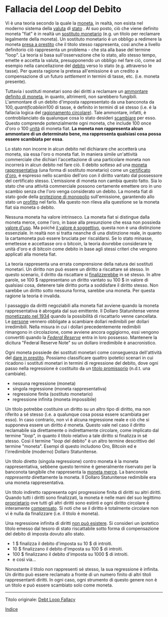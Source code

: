 # Fallacia del _Loop_ del Debito



Vi è una teoria secondo la quale la [moneta](ch005-money-taxonomy.md), in realtà, non esista nel moderno sistema della [valuta](https://it.wikipedia.org/wiki/Valuta) di [stato](ch101-glossary.md#stato) . Al suo posto, ciò che viene definito moneta "fiat" è in realtà un [sostituto monetario](https://wiki.mises.org/wiki/Money_substitutes) (e.g. un titolo per reclamare legalmente della moneta). Un sostituto monetario è un obbligo a redimere la moneta [presa a prestito](ch101-glossary.md#prendere-a-prestito) che il titolo stesso rappresenta, così anche a livello definitorio ciò rappresenta un problema - che sta alla base del termine "loop". La teoria si basa sull'osservazione che lo stato, allo stesso tempo, emette e accetta la valuta, presupponendo un obbligo nel fare ciò, come ad esempio nella cancellazione del [debito](ch101-glossary.md#dare-in-prestito-investire) verso lo stato (e.g. attraverso le tasse). Per questa ragione la pretesa all'emissione è un credito a compensazione di un futuro _settlement_ in termini di tasse, etc. (i.e. moneta presente).

Tuttavia i sostituti monetari sono dei diritti a reclamare un [ammontare definito di moneta](https://wiki.mises.org/wiki/Money_substitutes#Nature), in quanto, altrimenti, non sarebbero fungibili. L'ammontare di un debito d'imposta rappresentato da una banconota da 100$, quantificabile in 100$ di tasse, è definito in termini di sé stesso (i.e. é la fallacia logica del [ragionamento circolare](https://it.wikipedia.org/wiki/Diallele)). Tale ammontare, infatti, è controbilanciato da qualunque cosa lo stato desideri [scambiare](ch101-glossary.md#scambio) per esso. Questo comprende potenzialmente ogni moneta, che include 100 once d'oro o 100 [unità](ch101-glossary.md#unità) di moneta fiat. **La moneta non rappresenta alcun ammontare di un determinato bene, ma rappresenta qualsiasi cosa possa essere scambiata per essa**.

Lo stato non incorre in alcun debito nel dichiarare che accetterà una moneta, sia essa l'oro o moneta fiat. In maniera simile un'attività commerciale che dichiari l'accettazione di una particolare moneta non incorrerà in alcun debito nel fare ciò. Il debito sotteso ad una [moneta rappresentativa](https://en.wikipedia.org/wiki/Representative_money) (una forma di sostituto monetario) come un [certificato d'oro](), è espresso nello scambio dell'oro con il diritto vantato dal possessore del certificato stesso. L'emissione di moneta non cambia questo fatto. Sia lo stato che una attività commerciale possono certamente emettere oro in uno scambio senza che l'oro venga considerato un debito. La moneta fiat di stato gode della [protezione di monopolio](https://it.wikipedia.org/wiki/Contraffazione) sull'emissione, garantendo allo stato un [profitto](https://it.wikipedia.org/wiki/Signoraggio) nel farlo. Ma questo non rileva alla questione se la moneta fiat sia moneta o debito.

Nessuna moneta ha valore intrinseco. La moneta fiat si distingue dalla moneta merce, come l'oro, in base alla presunzione che essa non possieda [valore d'uso](https://en.wikipedia.org/wiki/Use_value). Ma poiché [il valore è soggettivo](https://en.wikipedia.org/wiki/Subjective_theory_of_value), questa non è una distinzione essenziale. In realtà non si tratta neanche di una distinzione reale, in quanto la cartamoneta può essere bruciata per riscaldarsi. Se lo stato minasse, emettesse e accettasse oro o bitcoin, la teoria dovrebbe considerare le unità d'oro e di bitcoin come debito in base agli stessi criteri che vengono applicati alla moneta fiat.

La teoria rappresenta una errata comprensione della natura dei sostituti monetari. Un diritto non può essere un diritto a riscattare sé stesso. In questo scenario, il diritto da riscattare si [finalizzerebbe](https://it.wikipedia.org/wiki/Compensazione_(finanza)) in sé stesso. In altre parole, se 100 $ rappresentano un diritto vantato su 100 $ in valore di qualsiasi cosa, detenere tale diritto porta a soddisfare il diritto stesso. Non sarebbe un diritto sotto nessuna forma, sarebbe una moneta. Per questa ragione la teoria è invalida.

I passaggio da diritti negoziabili alla moneta fiat avviene quando la moneta rappresentativa è abrogata dal suo emittente. Il Dollaro Statunitense venne [monetizzato nel 1934](https://en.wikipedia.org/wiki/Gold_Reserve_Act) quando la possibilità di riscattarlo venne cancellata. Le [persone](ch101-glossary.md#persona) vennero obbligate a scambiare dollari redimibili per dollari irredimibili. Nella misura in cui i dollari precedentemente redimibili rimangono in circolazione, come avviene ancora oggigiorno, essi vengono convertiti quando la [_Federal Reserve_](encountered) entra in loro possesso. Mantenere la dicitura "Federal Reserve Note" su un dollaro irredimibile è anacronistico.

Ogni moneta possiede dei sostituti monetari come conseguenza dell'attività del [dare in prestito](ch046-credit-expansion-fallacy.md). Possiamo classificare quattro ipotetici scenari in cui ricadono i sostituti monetari in termini di regressione del debito, dove ogni passo nella regressione è costituito da un [titolo promissorio](https://it.wikipedia.org/wiki/Cambiale) (n.d.t. una cambiale).

* nessuna regressione (moneta)
* singola regressione (moneta rappresentativa)
* regressione finita (sostituto monetario)
* regressione infinita (moneta impossibile)

Un titolo potrebbe costituire un diritto su un altro tipo di diritto, ma non riferito a sé stesso (i.e. a qualunque cosa possa essere scambiata per esso). In caso contrario, non vi è alcuna regressione reale e ciò che si supponeva essere un diritto _è_ moneta. Questo vale nel caso il diritto reclamabile sia direttamente o indirettamente circolare, come implicato dal termine "_loop_", in quanto il titolo relativo a tale diritto si finalizza in sé stesso. Così il termine "_loop_ del debito" è un altro termine descrittivo del termine "moneta". Esempi di questo includono Oro, Bitcoin ed e l'irredimibile (moderno) Dollaro Statunitense.

Un titolo diretto (singola regressione) contro moneta è la moneta rappresentativa, sebbene questo termine è generalmente riservato per la banconota tangibile che rappresenta la [moneta merce](https://it.wikipedia.org/wiki/Moneta_merce). La banconota _rappresenta_ direttamente la moneta. Il Dollaro Statunitense redimibile era una moneta rappresentativa.

Un titolo indiretto rappresenta ogni progressione finita di diritti su altri diritti. Quando tutti i diritti sono finalizzati, la moneta è nelle mani del suo legittimo [proprietario](ch101-glossary.md#proprietario) ove tutti gli altri diritti sono estinti e ogni diritto circolare è interamente [compensato](https://it.wikipedia.org/wiki/Compensazione). Si noti che se il diritto è totalmente circolare non vi è nulla da finalizzare (i.e. il titolo è moneta).

Una regressione infinita di diritti [non può esistere](https://it.wikipedia.org/wiki/Ogni_tartaruga_poggia_su_un%27altra_tartaruga). Si consideri un ipotetico titolo emesso dal tesoro di stato riscattabile sotto forma di compensazione del debito di imposta dovuto allo stato.

* 1 $ finalizza il debito d'imposta su 10 $ di introiti.
* 10 $ finalizzano il debito d'imposta su 100 $ di introiti.
* 100 $ finalizzano il debito d'imposta su 1000 $ di introiti.
* e così via...

Nonostante il titolo non rappresenti sé stesso, la sua regressione è infinita. Un diritto può essere reclamato a fronte di un numero finito di altri titoli rappresentanti diritti. In ogni caso, ogni strumento di questo genere non è un titolo e può essere scambiato solo come moneta.

---

Titolo originale: [Debt Loop Fallacy](https://github.com/libbitcoin/libbitcoin-system/wiki/Debt-Loop-Fallacy)

[Indice](/README.md)
